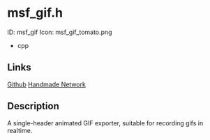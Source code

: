 
# msf_gif.h
ID: msf_gif
Icon: msf_gif_tomato.png
* cpp

## Links
[Github](https://github.com/notnullnotvoid/msf_gif)
[Handmade Network](https://msfgif.handmade.network/)

## Description
A single-header animated GIF exporter, suitable for recording gifs in realtime.